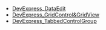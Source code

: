 * [DevExpress_DataEdit](./Content/Article/技术笔记/CSharp/DevExpress/DevExpress_DataEdit.md)
* [DevExpress_GridControl&GridView](./Content/Article/技术笔记/CSharp/DevExpress/DevExpress_GridControl&GridView.md)
* [DevExpress_TabbedControlGroup](./Content/Article/技术笔记/CSharp/DevExpress/DevExpress_TabbedControlGroup.md)